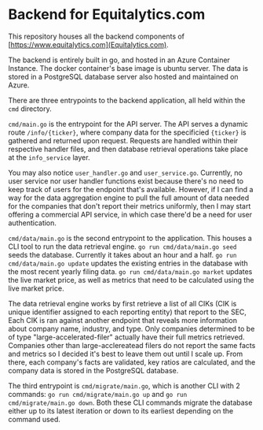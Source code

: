 # Backend for Equitalytics.com
This repository houses all the backend components of [https://www.equitalytics.com](Equitalytics.com). 

The backend is entirely built in go, and hosted in an Azure Container Instance. The docker container's base image is ubuntu server. The data is stored in a PostgreSQL database server also hosted and maintained on Azure.

There are three entrypoints to the backend application, all held within the `cmd` directory. 

`cmd/main.go` is the entrypoint for the API server. The API serves a dynamic route `/info/{ticker}`, where company data for the specificied `{ticker}` is gathered and returned upon request. Requests are handled within their respective handler files, and then database retrieval operations take place at the `info_service` layer. 

You may also notice `user_handler.go` and `user_service.go`. Currently, no user service nor user handler functions exist because there's no need to keep track of users for the endpoint that's available. However, if I can find a way for the data aggregation engine to pull the full amount of data needed for the companies that don't report their metrics uniformly, then I may start offering a commercial API service, in which case there'd be a need for user authentication.


`cmd/data/main.go` is the second entrypoint to the application. This houses a CLI tool to run the data retrieval engine. `go run cmd/data/main.go seed` seeds the database. Currently it takes about an hour and a half. `go run cmd/data/main.go update` updates the existing entries in the database with the most recent yearly filing data. `go run cmd/data/main.go market` updates the live market price, as well as metrics that need to be calculated using the live market price. 

The data retrieval engine works by first retrieve a list of all CIKs (CIK is unique identifier assigned to each reporting entity) that report to the SEC, Each CIK is ran against another endpoint that reveals more information about company name, industry, and type. Only companies determined to be of type "large-accelerated-filer" actually have their full metrics retrieved. Companies other than large-acclereatead filers do not report the same facts and metrics so I decided it's best to leave them out until I scale up. From there, each company's facts are validated, key ratios are calculated, and the company data is stored in the PostgreSQL database.

The third entrypoint is `cmd/migrate/main.go`, which is another CLI with 2 commands: `go run cmd/migrate/main.go up` and `go run cmd/migrate/main.go down`. Both these CLI commands migrate the database either up to its latest iteration or down to its earliest depending on the command used. 
